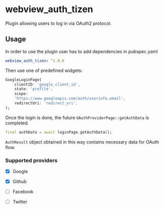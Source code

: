 # webview_auth_tizen

Plugin allowing users to log in via OAuth2 protocol. 

## Usage

In order to use the plugin user has to add dependencies in pubspec.yaml
```yaml
webview_auth_tizen: ^1.0.0
```


Then use one of predefined widgets:
```dart
GoogleLoginPage(
	clientID: 'google_client_id',
	state: 'profile',
	scope:
	'https://www.googleapis.com/auth/userinfo.email',
	redirectUri: 'redirect_uri',
);
```

Once the login is done, the future `OAuthProviderPage::getAuthData` is completed.

```dart
final authData = await loginPage.getAuthData();
```

`AuthResult` object obtained in this way contains necessary data for OAuth flow.



### Supported providers
- [x] Google
- [x] Github
- [ ] Facebook
- [ ] Twitter

